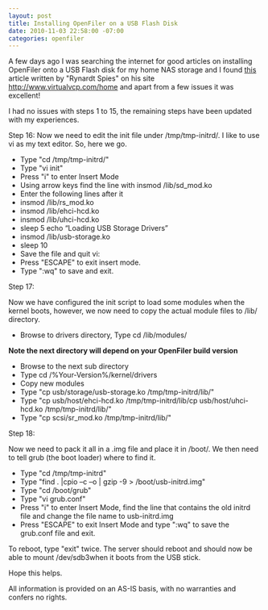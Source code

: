 ```yaml
---
layout: post
title: Installing OpenFiler on a USB Flash Disk
date: 2010-11-03 22:58:00 -07:00
categories: openfiler
---
```

A few days ago I was searching the internet for good articles on installing OpenFiler onto a USB Flash disk for my home NAS storage and I found [this][external-link] article written by "Rynardt Spies" on his site http://www.virtualvcp.com/home and apart from a few issues it was excellent!

I had no issues with steps 1 to 15, the remaining steps have been updated with my experiences.

Step 16:
Now we need to edit the init file under /tmp/tmp-initrd/. I like to use vi as my text editor. So, here we go. 

- Type "cd /tmp/tmp-initrd/"  
- Type "vi init"  
- Press "i"  to enter Insert Mode  
- Using arrow keys find the line with insmod /lib/sd_mod.ko
- Enter the following lines after it
 - insmod /lib/rs_mod.ko
 - insmod /lib/ehci-hcd.ko
 - insmod /lib/uhci-hcd.ko
 - sleep 5 echo “Loading USB Storage Drivers”
 - insmod /lib/usb-storage.ko
 - sleep 10
- Save the file and quit vi:  
 - Press "ESCAPE"  to exit insert mode.
 - Type ":wq"  to save and exit.  

Step 17:

Now we have configured the init script to load some modules when the  kernel boots, however, we now need to copy the actual module files to  /lib/ directory.

- Browse to drivers directory, Type cd /lib/modules/  

**Note the next directory will depend on your OpenFiler build version**  

- Browse to the next sub directory
- Type  cd /%Your-Version%/kernel/drivers  
- Copy new modules  
 - Type "cp usb/storage/usb-storage.ko /tmp/tmp-initrd/lib/"
 - Type "cp usb/host/ehci-hcd.ko /tmp/tmp-initrd/lib/cp usb/host/uhci-hcd.ko /tmp/tmp-initrd/lib/"
 - Type "cp scsi/sr_mod.ko /tmp/tmp-initrd/lib/"

Step 18:

Now we need to pack it all in a .img file and place it in  /boot/. We then need to tell grub (the boot loader) where to find it.

- Type "cd /tmp/tmp-initrd"
- Type "find . |cpio –c –o | gzip -9 &gt; /boot/usb-initrd.img"
- Type "cd /boot/grub"
- Type "vi grub.conf"  
- Press "i"  to enter Insert Mode, find the line that contains the old initrd file and change the file name to usb-initrd.img  
- Press "ESCAPE"  to exit Insert Mode and type ":wq"  to save the grub.conf file and exit.  

To  reboot, type "exit" twice. The server should reboot and should now be  able to mount /dev/sdb3when it boots from the USB stick.  

Hope this helps. 

All information is provided on an AS-IS basis, with no warranties and confers no rights.

[external-link]: http://www.virtualvcp.com/linux-technical-guides/122-building-an-iscsi-openfiler-san-on-a-usb-stick
